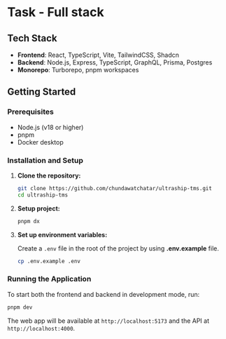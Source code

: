 # Task - Full stack

## Tech Stack

- **Frontend**: React, TypeScript, Vite, TailwindCSS, Shadcn
- **Backend**: Node.js, Express, TypeScript, GraphQL, Prisma, Postgres
- **Monorepo**: Turborepo, pnpm workspaces

## Getting Started

### Prerequisites

- Node.js (v18 or higher)
- pnpm
- Docker desktop

### Installation and Setup

1.  **Clone the repository:**
    ```sh
    git clone https://github.com/chundawatchatar/ultraship-tms.git
    cd ultraship-tms
    ```

2.  **Setup project:**
    ```sh
    pnpm dx
    ```

3.  **Set up environment variables:**

    Create a `.env` file in the root of the project by using **.env.example** file.
    ```sh
    cp .env.example .env
    ```

### Running the Application

To start both the frontend and backend in development mode, run:

```sh
pnpm dev
```

The web app will be available at `http://localhost:5173` and the API at `http://localhost:4000`.
